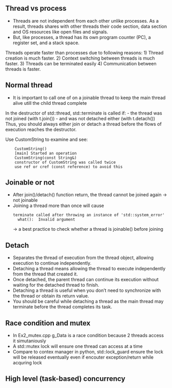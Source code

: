 ## Thread vs process
- Threads are not independent from each other unlike processes. As a result, threads shares with other threads their code section, data section and OS resources like open files and signals. 
- But, like processes, a thread has its own program counter (PC), a register set, and a stack space. 

Threads operate faster than processes due to following reasons: 
    1) Thread creation is much faster. 
    2) Context switching between threads is much faster. 
    3) Threads can be terminated easily 
    4) Communication between threads is faster.


## Normal thread
- It is important to call one of <join or detach> on a joinable thread to keep the main thread alive utill the child thread complete

In the destructor of std::thread, std::terminate is called if:
    - the thread was not joined (with t.join())
    - and was not detached either (with t.detach())
Thus, you should always either join or detach a thread before the flows of execution reaches the destructor.

Use CustomString to examine and see:
```
    CustomString()
    [main] Started an operation
    CustomString(const String&)
    constructor of CustomString was called twice 
    use ref or cref (const reference) to avoid this
```

## Joinable or not
- After join()/detach() function return, the thread cannot be joined again -> not joinable
- Joining a thread more than once will cause 
    ```
    terminate called after throwing an instance of 'std::system_error'
      what():  Invalid argument
    ```
    -> a best practice to check whether a thread is joinable() before joining 

## Detach
- Separates the thread of execution from the thread object, allowing execution to continue independently.
- Detaching a thread means allowing the thread to execute independently from the thread that created it. 
- Once detached, the parent thread can continue its execution without waiting for the detached thread to finish. 
- Detaching a thread is useful when you don’t need to synchronize with the thread or obtain its return value.
- You should be careful while detaching a thread as the main thread may terminate before the thread completes its task.

## Race condition and mutex
- In Ex2_mutex.cpp g_Data is a race condition because 2 threads access it simutaniously 
- A std::mutex lock will ensure one thread can access at a time
- Compare to contex manager in python, std::lock_guard ensure the lock will be released eventually even if encouter exception/return while acquring lock

## High level (task-based) concurrency
